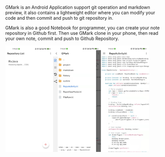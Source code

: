GMark is an Android Application support git operation and markdown preview, it also contains a lightweight editor where you can modify your code and then commit and push to git repository in.

GMark is also a good Notebook for programmer, you can create your note repository in Github first. Then use GMark clone in your phone, then read your own note, commit and push to Github Repository.

<img src="https://raw.githubusercontent.com/sweetwong/GMark/master/art/screenshot1.jpg" width = "30%"/><img src="https://raw.githubusercontent.com/sweetwong/GMark/master/art/screenshot2.jpg" width = "30%"/><img src="https://raw.githubusercontent.com/sweetwong/GMark/master/art/screenshot3.jpg" width = "30%"/>

